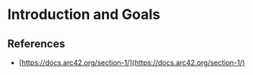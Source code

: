 # Introduction and Goals

## References

- [https://docs.arc42.org/section-1/](https://docs.arc42.org/section-1/)
